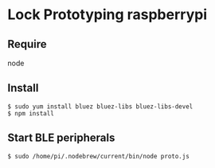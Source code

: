 # Lock Prototyping raspberrypi

## Require

node

## Install

```
$ sudo yum install bluez bluez-libs bluez-libs-devel
$ npm install
```

## Start BLE peripherals

```
$ sudo /home/pi/.nodebrew/current/bin/node proto.js
```
